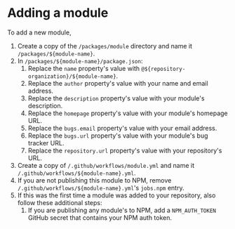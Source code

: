 # Adding a module

To add a new module,

1. Create a copy of the `/packages/module` directory and name it
   `/packages/${module-name}`.
2. In `/packages/${module-name}/package.json`:
   1. Replace the `name` property's value with
      `@${repository-organization}/${module-name}`.
   2. Replace the `author` property's value with your name and email address.
   3. Replace the `description` property's value with your module's description.
   4. Replace the `homepage` property's value with your module's homepage URL.
   5. Replace the `bugs.email` property's value with your email address.
   6. Replace the `bugs.url` property's value with your module's bug tracker
      URL.
   7. Replace the `repository.url` property's value with your repository's URL.
3. Create a copy of `/.github/workflows/module.yml` and name it
   `/.github/workflows/${module-name}.yml`.
4. If you are not publishing this module to NPM, remove
   `/.github/workflows/${module-name}.yml`'s `jobs.npm` entry.
5. If this was the first time a module was added to your repository, also
   follow these additional steps:
   1. If you are publishing any module's to NPM, add a `NPM_AUTH_TOKEN` GitHub
      secret that contains your NPM auth token.
